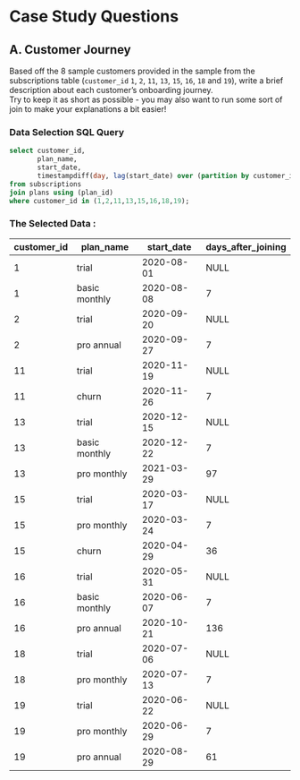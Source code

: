 # **Case Study Questions**

## **A. Customer Journey**

Based off the 8 sample customers provided in the sample from the subscriptions table (`customer_id` `1`, `2`, `11`, `13`, `15`, `16`, `18` and `19`), write a brief description about each customer’s onboarding journey.  
Try to keep it as short as possible - you may also want to run some sort of join to make your explanations a bit easier!

### **Data Selection SQL Query**
````sql
select customer_id, 
       plan_name, 
       start_date, 
       timestampdiff(day, lag(start_date) over (partition by customer_id order by start_date), start_date) as days_after_joining 
from subscriptions 
join plans using (plan_id) 
where customer_id in (1,2,11,13,15,16,18,19);
````

### **The Selected Data :**
| customer_id | plan_name     | start_date | days_after_joining |
|-------------|---------------|------------|--------------------|
|           1 | trial         | 2020-08-01 |               NULL |
|           1 | basic monthly | 2020-08-08 |                  7 |
|           2 | trial         | 2020-09-20 |               NULL |
|           2 | pro annual    | 2020-09-27 |                  7 |
|          11 | trial         | 2020-11-19 |               NULL |
|          11 | churn         | 2020-11-26 |                  7 |
|          13 | trial         | 2020-12-15 |               NULL |
|          13 | basic monthly | 2020-12-22 |                  7 |
|          13 | pro monthly   | 2021-03-29 |                 97 |
|          15 | trial         | 2020-03-17 |               NULL |
|          15 | pro monthly   | 2020-03-24 |                  7 |
|          15 | churn         | 2020-04-29 |                 36 |
|          16 | trial         | 2020-05-31 |               NULL |
|          16 | basic monthly | 2020-06-07 |                  7 |
|          16 | pro annual    | 2020-10-21 |                136 |
|          18 | trial         | 2020-07-06 |               NULL |
|          18 | pro monthly   | 2020-07-13 |                  7 |
|          19 | trial         | 2020-06-22 |               NULL |
|          19 | pro monthly   | 2020-06-29 |                  7 |
|          19 | pro annual    | 2020-08-29 |                 61 |

